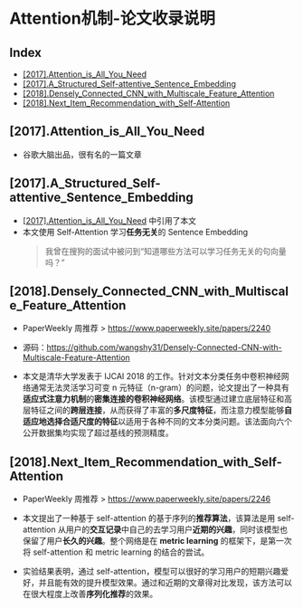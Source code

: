 Attention机制-论文收录说明
===

Index
---
<!-- TOC -->

- [[2017].Attention_is_All_You_Need](#2017attention_is_all_you_need)
- [[2017].A_Structured_Self-attentive_Sentence_Embedding](#2017a_structured_self-attentive_sentence_embedding)
- [[2018].Densely_Connected_CNN_with_Multiscale_Feature_Attention](#2018densely_connected_cnn_with_multiscale_feature_attention)
- [[2018].Next_Item_Recommendation_with_Self-Attention](#2018next_item_recommendation_with_self-attention)

<!-- /TOC -->

## [2017].Attention_is_All_You_Need
- 谷歌大脑出品，很有名的一篇文章

## [2017].A_Structured_Self-attentive_Sentence_Embedding
- [[2017].Attention_is_All_You_Need](#2017attention_is_all_you_need) 中引用了本文
- 本文使用 Self-Attention 学习**任务无关**的 Sentence Embedding
  > 我曾在搜狗的面试中被问到“知道哪些方法可以学习任务无关的句向量吗？”

## [2018].Densely_Connected_CNN_with_Multiscale_Feature_Attention
- PaperWeekly 周推荐 > https://www.paperweekly.site/papers/2240
- 源码：https://github.com/wangshy31/Densely-Connected-CNN-with-Multiscale-Feature-Attention

- 本文是清华大学发表于 IJCAI 2018 的工作。针对文本分类任务中卷积神经网络通常无法灵活学习可变 n 元特征（n-gram）的问题，论文提出了一种具有**适应式注意力机制**的**密集连接的卷积神经网络**。该模型通过建立底层特征和高层特征之间的**跨层连接**，从而获得了丰富的**多尺度特征**，而注意力模型能够**自适应地选择合适尺度的特征**以适用于各种不同的文本分类问题。该法面向六个公开数据集均实现了超过基线的预测精度。

## [2018].Next_Item_Recommendation_with_Self-Attention
- PaperWeekly 周推荐 > https://www.paperweekly.site/papers/2246

- 本文提出了一种基于 self-attention 的基于序列的**推荐算法**，该算法是用 self-attention 从用户的**交互记录**中自己的去学习用户**近期的兴趣**，同时该模型也保留了用户**长久的兴趣**。整个网络是在 **metric learning** 的框架下，是第一次将 self-attention 和 metric learning 的结合的尝试。

- 实验结果表明，通过 self-attention，模型可以很好的学习用户的短期兴趣爱好，并且能有效的提升模型效果。通过和近期的文章得对比发现，该方法可以在很大程度上改善**序列化推荐**的效果。